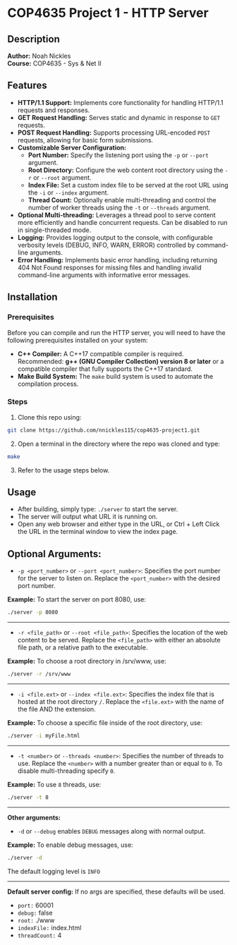 # COP4635 Project 1 - HTTP Server

## Description
**Author:** Noah Nickles<br>
**Course:** COP4635 - Sys & Net II<br>

## Features
 - **HTTP/1.1 Support:** Implements core functionality for handling HTTP/1.1 requests and responses.
 - **GET Request Handling:** Serves static and dynamic in response to `GET` requests.
 - **POST Request Handling:** Supports processing URL-encoded `POST` requests, allowing for basic form submissions.
 - **Customizable Server Configuration:**
    - **Port Number:** Specify the listening port using the `-p` or `--port` argument.
    - **Root Directory:** Configure the web content root directory using the `-r` or `--root` argument.
    - **Index File:** Set a custom index file to be served at the root URL using the `-i` or `--index` argument.
    - **Thread Count:** Optionally enable multi-threading and control the number of worker threads using the `-t` or `--threads` argument.
- **Optional Multi-threading:**  Leverages a thread pool to serve content more efficiently and handle concurrent requests. Can be disabled to run in single-threaded mode.
- **Logging:** Provides logging output to the console, with configurable verbosity levels (DEBUG, INFO, WARN, ERROR) controlled by command-line arguments.
- **Error Handling:** Implements basic error handling, including returning 404 Not Found responses for missing files and handling invalid command-line arguments with informative error messages.

## Installation
### Prerequisites
Before you can compile and run the HTTP server, you will need to have the following prerequisites installed on your system:

 - **C++ Compiler:** A C++17 compatible compiler is required. Recommended: **g++ (GNU Compiler Collection) version 8 or later** or a compatible compiler that fully supports the C++17 standard.
 - **Make Build System:** The `make` build system is used to automate the compilation process.

### Steps
 1. Clone this repo using:
 ```bash
 git clone https://github.com/nnickles115/cop4635-project1.git
 ```
 2. Open a terminal in the directory where the repo was cloned and type:
 ```bash
 make
 ```
 3. Refer to the usage steps below.

## Usage
 - After building, simply type: `./server` to start the server.
 - The server will output what URL it is running on.
 - Open any web browser and either type in the URL, or Ctrl + Left Click the URL in the terminal window to view the index page.

## Optional Arguments:
 - `-p <port_number>` or `--port <port_number>`: Specifies the port number for the server to listen on. Replace the `<port_number>` with the desired port number.
 
 **Example:** To start the server on port 8080, use:
 ```bash
 ./server -p 8080
 ```
****
 - `-r <file_path>` or `--root <file_path>`: Specifies the location of the web content to be served. Replace the `<file_path>` with either an absolute file path, or a relative path to the executable.

 **Example:** To choose a root directory in /srv/www, use:
 ```bash
 ./server -r /srv/www
 ```
****
 - `-i <file.ext>` or `--index <file.ext>`: Specifies the index file that is hosted at the root directory `/`. Replace the `<file.ext>` with the name of the file AND the extension.

 **Example:** To choose a specific file inside of the root directory, use:
 ```bash
 ./server -i myFile.html
 ```
****
 - `-t <number>` or `--threads <number>`: Specifies the number of threads to use. Replace the `<number>` with a number greater than or equal to `0`. To disable multi-threading specify `0`.

 **Example:** To use `8` threads, use:
 ```bash
 ./server -t 8
 ```
****
 **Other arguments:**
 - `-d` or `--debug` enables `DEBUG` messages along with normal output.

 **Example:** To enable debug messages, use: 
 ```bash
 ./server -d
 ```
 The default logging level is `INFO`
****
**Default server config:** If no args are specified, these defaults will be used.
- `port:` 60001
- `debug:` false
- `root:` ./www
- `indexFile:` index.html
- `threadCount:` 4